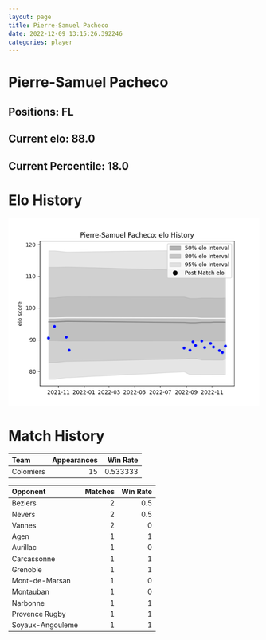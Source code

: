 ```yaml
---  
layout: page  
title: Pierre-Samuel Pacheco  
date: 2022-12-09 13:15:26.392246  
categories: player  
---
```

# Pierre-Samuel Pacheco

## Positions: FL

## Current elo: 88.0

## Current Percentile: 18.0

# Elo History


![elo history](history_Pierre-SamuelPacheco.png)
# Match History


| Team      |   Appearances |   Win Rate |
|:----------|--------------:|-----------:|
| Colomiers |            15 |   0.533333 |

| Opponent         |   Matches |   Win Rate |
|:-----------------|----------:|-----------:|
| Beziers          |         2 |        0.5 |
| Nevers           |         2 |        0.5 |
| Vannes           |         2 |        0   |
| Agen             |         1 |        1   |
| Aurillac         |         1 |        0   |
| Carcassonne      |         1 |        1   |
| Grenoble         |         1 |        1   |
| Mont-de-Marsan   |         1 |        0   |
| Montauban        |         1 |        0   |
| Narbonne         |         1 |        1   |
| Provence Rugby   |         1 |        1   |
| Soyaux-Angouleme |         1 |        1   |